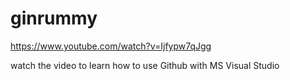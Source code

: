 # ginrummy

https://www.youtube.com/watch?v=Ijfypw7qJgg

watch the video to learn how to use Github with MS Visual Studio
